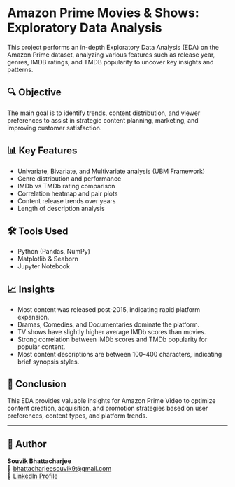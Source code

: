 
# Amazon Prime Movies & Shows: Exploratory Data Analysis

This project performs an in-depth Exploratory Data Analysis (EDA) on the Amazon Prime dataset, analyzing various features such as release year, genres, IMDB ratings, and TMDB popularity to uncover key insights and patterns.

## 🔍 Objective

The main goal is to identify trends, content distribution, and viewer preferences to assist in strategic content planning, marketing, and improving customer satisfaction.

## 📊 Key Features

- Univariate, Bivariate, and Multivariate analysis (UBM Framework)
- Genre distribution and performance
- IMDb vs TMDb rating comparison
- Correlation heatmap and pair plots
- Content release trends over years
- Length of description analysis

## 🛠 Tools Used

- Python (Pandas, NumPy)
- Matplotlib & Seaborn
- Jupyter Notebook

## 📈 Insights

- Most content was released post-2015, indicating rapid platform expansion.
- Dramas, Comedies, and Documentaries dominate the platform.
- TV shows have slightly higher average IMDb scores than movies.
- Strong correlation between IMDb scores and TMDb popularity for popular content.
- Most content descriptions are between 100–400 characters, indicating brief synopsis styles.

## 📌 Conclusion

This EDA provides valuable insights for Amazon Prime Video to optimize content creation, acquisition, and promotion strategies based on user preferences, content types, and platform trends.

---

## 👤 Author

**Souvik Bhattacharjee**  
📧 bhattacharjeesouvik9@gmail.com  
🔗 [LinkedIn Profile](https://www.linkedin.com/in/souvik-bhattacharjee)
